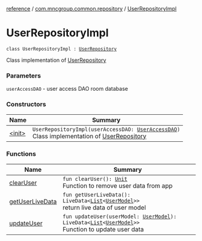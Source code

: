 [reference](../../index.md) / [com.mncgroup.common.repository](../index.md) / [UserRepositoryImpl](./index.md)

# UserRepositoryImpl

`class UserRepositoryImpl : `[`UserRepository`](../-user-repository/index.md)

Class implementation of [UserRepository](../-user-repository/index.md)

### Parameters

`userAccessDAO` - user access DAO room database

### Constructors

| Name | Summary |
|---|---|
| [&lt;init&gt;](-init-.md) | `UserRepositoryImpl(userAccessDAO: `[`UserAccessDAO`](../-user-access-d-a-o/index.md)`)`<br>Class implementation of [UserRepository](../-user-repository/index.md) |

### Functions

| Name | Summary |
|---|---|
| [clearUser](clear-user.md) | `fun clearUser(): `[`Unit`](https://kotlinlang.org/api/latest/jvm/stdlib/kotlin/-unit/index.html)<br>Function to remove user data from app |
| [getUserLiveData](get-user-live-data.md) | `fun getUserLiveData(): LiveData<`[`List`](https://kotlinlang.org/api/latest/jvm/stdlib/kotlin.collections/-list/index.html)`<`[`UserModel`](../../com.mncgroup.common.model/-user-model/index.md)`>>`<br>return live data of user model |
| [updateUser](update-user.md) | `fun updateUser(userModel: `[`UserModel`](../../com.mncgroup.common.model/-user-model/index.md)`): LiveData<`[`List`](https://kotlinlang.org/api/latest/jvm/stdlib/kotlin.collections/-list/index.html)`<`[`UserModel`](../../com.mncgroup.common.model/-user-model/index.md)`>>`<br>Function to update user data |
